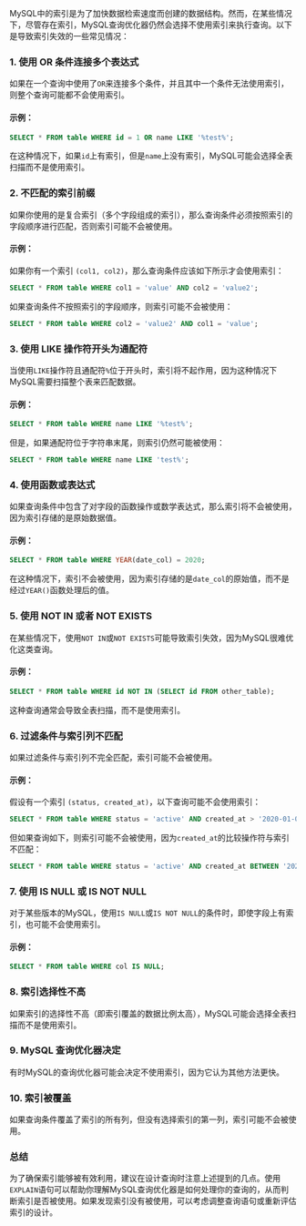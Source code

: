MySQL中的索引是为了加快数据检索速度而创建的数据结构。然而，在某些情况下，尽管存在索引，MySQL查询优化器仍然会选择不使用索引来执行查询。以下是导致索引失效的一些常见情况：

### 1. 使用 OR 条件连接多个表达式

如果在一个查询中使用了`OR`来连接多个条件，并且其中一个条件无法使用索引，则整个查询可能都不会使用索引。

#### 示例：
```sql
SELECT * FROM table WHERE id = 1 OR name LIKE '%test%';
```
在这种情况下，如果`id`上有索引，但是`name`上没有索引，MySQL可能会选择全表扫描而不是使用索引。

### 2. 不匹配的索引前缀

如果你使用的是复合索引（多个字段组成的索引），那么查询条件必须按照索引的字段顺序进行匹配，否则索引可能不会被使用。

#### 示例：
如果你有一个索引 `(col1, col2)`，那么查询条件应该如下所示才会使用索引：
```sql
SELECT * FROM table WHERE col1 = 'value' AND col2 = 'value2';
```
如果查询条件不按照索引的字段顺序，则索引可能不会被使用：
```sql
SELECT * FROM table WHERE col2 = 'value2' AND col1 = 'value';
```

### 3. 使用 LIKE 操作符开头为通配符

当使用`LIKE`操作符且通配符`%`位于开头时，索引将不起作用，因为这种情况下MySQL需要扫描整个表来匹配数据。

#### 示例：
```sql
SELECT * FROM table WHERE name LIKE '%test%';
```
但是，如果通配符位于字符串末尾，则索引仍然可能被使用：
```sql
SELECT * FROM table WHERE name LIKE 'test%';
```

### 4. 使用函数或表达式

如果查询条件中包含了对字段的函数操作或数学表达式，那么索引将不会被使用，因为索引存储的是原始数据值。

#### 示例：
```sql
SELECT * FROM table WHERE YEAR(date_col) = 2020;
```
在这种情况下，索引不会被使用，因为索引存储的是`date_col`的原始值，而不是经过`YEAR()`函数处理后的值。

### 5. 使用 NOT IN 或者 NOT EXISTS

在某些情况下，使用`NOT IN`或`NOT EXISTS`可能导致索引失效，因为MySQL很难优化这类查询。

#### 示例：
```sql
SELECT * FROM table WHERE id NOT IN (SELECT id FROM other_table);
```
这种查询通常会导致全表扫描，而不是使用索引。

### 6. 过滤条件与索引列不匹配

如果过滤条件与索引列不完全匹配，索引可能不会被使用。

#### 示例：
假设有一个索引 `(status, created_at)`，以下查询可能不会使用索引：
```sql
SELECT * FROM table WHERE status = 'active' AND created_at > '2020-01-01';
```
但如果查询如下，则索引可能不会被使用，因为`created_at`的比较操作符与索引不匹配：
```sql
SELECT * FROM table WHERE status = 'active' AND created_at BETWEEN '2020-01-01' AND '2020-12-31';
```

### 7. 使用 IS NULL 或 IS NOT NULL

对于某些版本的MySQL，使用`IS NULL`或`IS NOT NULL`的条件时，即使字段上有索引，也可能不会使用索引。

#### 示例：
```sql
SELECT * FROM table WHERE col IS NULL;
```

### 8. 索引选择性不高

如果索引的选择性不高（即索引覆盖的数据比例太高），MySQL可能会选择全表扫描而不是使用索引。

### 9. MySQL 查询优化器决定

有时MySQL的查询优化器可能会决定不使用索引，因为它认为其他方法更快。

### 10. 索引被覆盖

如果查询条件覆盖了索引的所有列，但没有选择索引的第一列，索引可能不会被使用。

### 总结

为了确保索引能够被有效利用，建议在设计查询时注意上述提到的几点。使用`EXPLAIN`语句可以帮助你理解MySQL查询优化器是如何处理你的查询的，从而判断索引是否被使用。如果发现索引没有被使用，可以考虑调整查询语句或重新评估索引的设计。